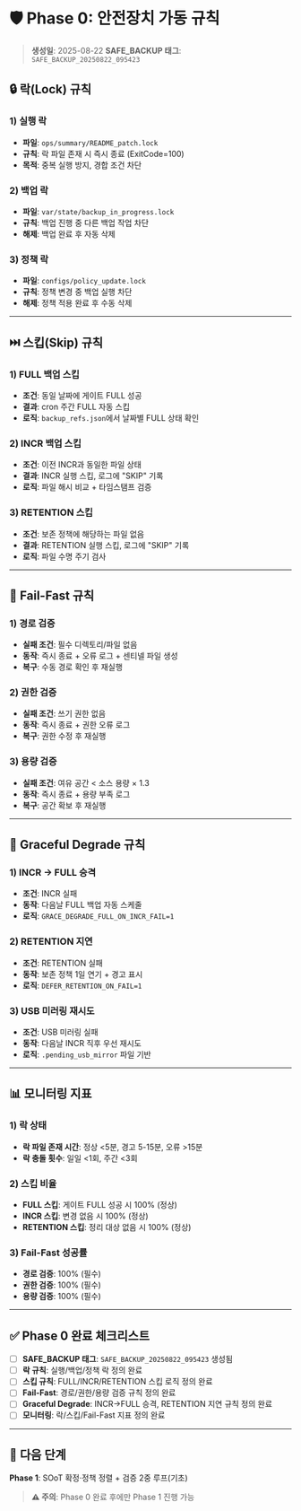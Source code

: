 # 🛡️ Phase 0: 안전장치 가동 규칙

> **생성일**: 2025-08-22
> **SAFE_BACKUP 태그**: `SAFE_BACKUP_20250822_095423`

## 🔒 **락(Lock) 규칙**

### **1) 실행 락**
- **파일**: `ops/summary/README_patch.lock`
- **규칙**: 락 파일 존재 시 즉시 종료 (ExitCode=100)
- **목적**: 중복 실행 방지, 경합 조건 차단

### **2) 백업 락**
- **파일**: `var/state/backup_in_progress.lock`
- **규칙**: 백업 진행 중 다른 백업 작업 차단
- **해제**: 백업 완료 후 자동 삭제

### **3) 정책 락**
- **파일**: `configs/policy_update.lock`
- **규칙**: 정책 변경 중 백업 실행 차단
- **해제**: 정책 적용 완료 후 수동 삭제

---

## ⏭️ **스킵(Skip) 규칙**

### **1) FULL 백업 스킵**
- **조건**: 동일 날짜에 게이트 FULL 성공
- **결과**: cron 주간 FULL 자동 스킵
- **로직**: `backup_refs.json`에서 날짜별 FULL 상태 확인

### **2) INCR 백업 스킵**
- **조건**: 이전 INCR과 동일한 파일 상태
- **결과**: INCR 실행 스킵, 로그에 "SKIP" 기록
- **로직**: 파일 해시 비교 + 타임스탬프 검증

### **3) RETENTION 스킵**
- **조건**: 보존 정책에 해당하는 파일 없음
- **결과**: RETENTION 실행 스킵, 로그에 "SKIP" 기록
- **로직**: 파일 수명 주기 검사

---

## 🚨 **Fail-Fast 규칙**

### **1) 경로 검증**
- **실패 조건**: 필수 디렉토리/파일 없음
- **동작**: 즉시 종료 + 오류 로그 + 센티넬 파일 생성
- **복구**: 수동 경로 확인 후 재실행

### **2) 권한 검증**
- **실패 조건**: 쓰기 권한 없음
- **동작**: 즉시 종료 + 권한 오류 로그
- **복구**: 권한 수정 후 재실행

### **3) 용량 검증**
- **실패 조건**: 여유 공간 < 소스 용량 × 1.3
- **동작**: 즉시 종료 + 용량 부족 로그
- **복구**: 공간 확보 후 재실행

---

## 🔄 **Graceful Degrade 규칙**

### **1) INCR → FULL 승격**
- **조건**: INCR 실패
- **동작**: 다음날 FULL 백업 자동 스케줄
- **로직**: `GRACE_DEGRADE_FULL_ON_INCR_FAIL=1`

### **2) RETENTION 지연**
- **조건**: RETENTION 실패
- **동작**: 보존 정책 1일 연기 + 경고 표시
- **로직**: `DEFER_RETENTION_ON_FAIL=1`

### **3) USB 미러링 재시도**
- **조건**: USB 미러링 실패
- **동작**: 다음날 INCR 직후 우선 재시도
- **로직**: `.pending_usb_mirror` 파일 기반

---

## 📊 **모니터링 지표**

### **1) 락 상태**
- **락 파일 존재 시간**: 정상 <5분, 경고 5-15분, 오류 >15분
- **락 충돌 횟수**: 일일 <1회, 주간 <3회

### **2) 스킵 비율**
- **FULL 스킵**: 게이트 FULL 성공 시 100% (정상)
- **INCR 스킵**: 변경 없음 시 100% (정상)
- **RETENTION 스킵**: 정리 대상 없음 시 100% (정상)

### **3) Fail-Fast 성공률**
- **경로 검증**: 100% (필수)
- **권한 검증**: 100% (필수)
- **용량 검증**: 100% (필수)

---

## ✅ **Phase 0 완료 체크리스트**

- [ ] **SAFE_BACKUP 태그**: `SAFE_BACKUP_20250822_095423` 생성됨
- [ ] **락 규칙**: 실행/백업/정책 락 정의 완료
- [ ] **스킵 규칙**: FULL/INCR/RETENTION 스킵 로직 정의 완료
- [ ] **Fail-Fast**: 경로/권한/용량 검증 규칙 정의 완료
- [ ] **Graceful Degrade**: INCR→FULL 승격, RETENTION 지연 규칙 정의 완료
- [ ] **모니터링**: 락/스킵/Fail-Fast 지표 정의 완료

---

## 🚀 **다음 단계**

**Phase 1**: SOoT 확정·정책 정렬 + 검증 2중 루프(기초)

> **⚠️ 주의**: Phase 0 완료 후에만 Phase 1 진행 가능
